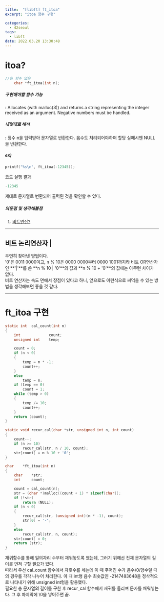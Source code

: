 ```yaml
---
title:  "[libft] ft_itoa"
excerpt: "itoa 함수 구현"

categories:
  - 42seoul
tags:
  - libft
date: 2022.03.20 13:30:48
---
```


# itoa?

```c
//원 함수 없음
    char *ft_itoa(int n);
```

##### 구현해야할 함수 기능    
:  Allocates (with malloc(3)) and returns a string representing the integer received as an argument. Negative numbers must be handled.    

##### 내멋대로 해석    
:  정수 n을 입력받아 문자열로 반환한다. 음수도 처리되어야하며 할당 실패시엔 NULL을 반환한다.    

##### ex)    
```c
printf("%s\n", ft_itoa(-12345));
```
코드 실행 결과
```c
-12345
```
제대로 문자열로 변환되어 출력된 것을 확인할 수 있다.    

##### 의문점 및 생각해볼점    
1. [비트연산?](#비트-논리연산자)

***

## 비트 논리연산자 |
우연히 찾아낸 방법이다.    
'0'은 0011 0000이고, n % 10은 0000 0000부터 0000 1001까지라 비트 OR연산자인 **'|'**를 쓴 **n % 10 | '0'**의 값과 **n % 10 + '0'**의 값에는 아무런 차이가 없다.    
비트 연산자는 속도 면에서 장점이 있다고 하니, 앞으로도 이런식으로 써먹을 수 있는 방법을 생각해보면 좋을 것 같다.    

***

# ft_itoa 구현

```c
static int	cal_count(int n)
{
	int				count;
	unsigned int	temp;

	count = 0;
	if (n < 0)
	{
		temp = n * -1;
		count++;
	}
	else
		temp = n;
	if (temp == 0)
		count = 1;
	while (temp > 0)
	{
		temp /= 10;
		count++;
	}
	return (count);
}

static void	recur_cal(char *str, unsigned int n, int count)
{
	count--;
	if (n >= 10)
		recur_cal(str, n / 10, count);
	str[count] = n % 10 + '0';
}

char	*ft_itoa(int n)
{
	char	*str;
	int		count;

	count = cal_count(n);
	str = (char *)malloc((count + 1) * sizeof(char));
	if (!str)
		return (NULL);
	if (n < 0)
	{
		recur_cal(str, (unsigned int)(n * -1), count);
		str[0] = '-';
	}
	else
		recur_cal(str, n, count);
	str[count] = 0;
	return (str);
}

```
재귀함수를 통해 일의자리 수부터 채워놓도록 했는데, 그러기 위해선 전체 문자열의 길이를 먼저 구할 필요가 있다.    
따라서 우선 cal_count 함수에서 자릿수를 세는데 이 때 주어진 수가 음수/0/양수일 때의 경우를 각각 나누어 처리한다. 이 때 int형 음수 최솟값인 -2147483648을 정삭적으로 나타내기 위해 unsigned int형을 활용했다.    
필요한 총 문자열의 길이를 구한 후 recur_cal 함수에서 재귀를 돌리며 문자를 채워넣는다. 그 후 마지막에 \0을 넣어주면 끝.    

